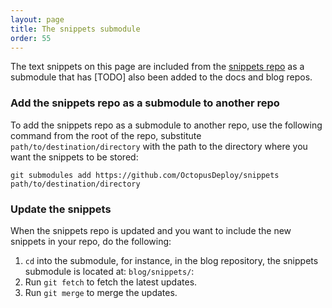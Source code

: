 ```yaml
---
layout: page
title: The snippets submodule
order: 55
---
```


The text snippets on this page are included from the [snippets repo](https://github.com/OctopusDeploy/snippets) as a submodule that has [TODO] also been added to the docs and blog repos. 

### Add the snippets repo as a submodule to another repo

To add the snippets repo as a submodule to another repo, use the following command from the root of the repo, substitute `path/to/destination/directory` with the path to the directory where you want the snippets to be stored:

```
git submodules add https://github.com/OctopusDeploy/snippets path/to/destination/directory
```

### Update the snippets 

When the snippets repo is updated and you want to include the new snippets in your repo, do the following:

1. `cd` into the submodule, for instance, in the blog repository, the snippets submodule is located at: `blog/snippets/`:
1. Run `git fetch` to fetch the latest updates.
1. Run `git merge` to merge the updates.
